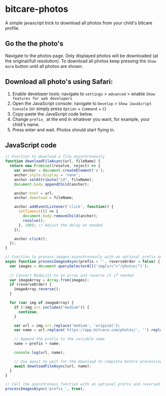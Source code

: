# bitcare-photos
A simple javascript trick to download all photos from your child's bitcare profile.

## Go the the photo's
Navigate to the photos page. Only displayed photos will be downloaded (at the original/full resolution). 
To download all photos keep pressing the `Show more` button until all photos are shown.

## Download all photo's using Safari:
1. Enable developer tools: navigate to `settings` > `advanced` > enable `Show features for web developers`
2. Open the JavaScript console: navigate to `Develop` > `Show JavaScript Console` (or simply press `Option` + `Command` + `C`)
3. Copy-paste the JavaScript code below.
4. Change `prefix_` at the end in whatever you want, for example, your child's name.
5. Press enter and wait. Photos should start flying in.

## JavaScript code
```javascript
// Function to download a file asynchronously
function downloadFileAsync(url, fileName) {
  return new Promise((resolve, reject) => {
    var anchor = document.createElement('a');
    anchor.style.display = 'none';
    anchor.setAttribute("id", fileName);
    document.body.appendChild(anchor);

    anchor.href = url;
    anchor.download = fileName;

    anchor.addEventListener('click', function() {
      setTimeout(() => {
        document.body.removeChild(anchor);
        resolve();
      }, 100); // Adjust the delay as needed
    });

    anchor.click();
  });
}

// Function to process images asynchronously with an optional prefix and reversed order
async function processImagesAsync(prefix = '', reverseOrder = false) {
  var images = document.querySelectorAll('img[src^="/photos/"]');
  
  // Convert NodeList to an array and reverse it if needed
  var imageArray = Array.from(images);
  if (reverseOrder) {
    imageArray.reverse();
  }

  for (var img of imageArray) {
    if (!img.src.includes("medium")) {
      continue;
    }

    var url = img.src.replace('medium', 'original');
    var name = url.replace('https://app.bitcare.com/photos/', '').replace('/original', '');

    // Append the prefix to the variable name
    name = prefix + name;

    console.log(url, name);

    // Use await to wait for the download to complete before processing the next image
    await downloadFileAsync(url, name);
  }
}

// Call the asynchronous function with an optional prefix and reversed order
processImagesAsync('prefix_', true);
```
